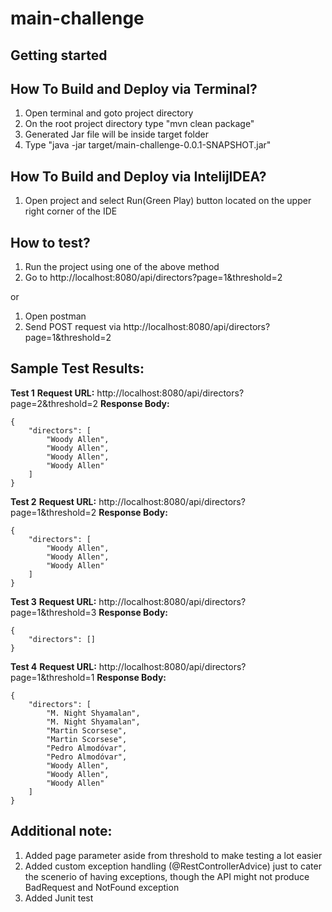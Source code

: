 # main-challenge



## Getting started

## How To Build and Deploy via Terminal?
1. Open terminal and goto project directory
2. On the root project directory type "mvn clean package"
3. Generated Jar file will be inside target folder
4. Type "java -jar target/main-challenge-0.0.1-SNAPSHOT.jar"


## How To Build and Deploy via IntelijIDEA?
1. Open project and select Run(Green Play) button located on the upper right corner of the IDE

## How to test?
1. Run the project using one of the above method
2. Go to http://localhost:8080/api/directors?page=1&threshold=2

or

1. Open postman
2. Send POST request via http://localhost:8080/api/directors?page=1&threshold=2

## Sample Test Results:
**Test 1**
**Request URL:** http://localhost:8080/api/directors?page=2&threshold=2
**Response Body:** 
```
{
    "directors": [
        "Woody Allen",
        "Woody Allen",
        "Woody Allen",
        "Woody Allen"
    ]
}
```
**Test 2**
**Request URL:** http://localhost:8080/api/directors?page=1&threshold=2
**Response Body:** 
```
{
    "directors": [
        "Woody Allen",
        "Woody Allen",
        "Woody Allen"
    ]
}
```
**Test 3**
**Request URL:** http://localhost:8080/api/directors?page=1&threshold=3
**Response Body:** 
```
{
    "directors": []
}
```
**Test 4**
**Request URL:** http://localhost:8080/api/directors?page=1&threshold=1
**Response Body:** 
```
{
    "directors": [
        "M. Night Shyamalan",
        "M. Night Shyamalan",
        "Martin Scorsese",
        "Martin Scorsese",
        "Pedro Almodóvar",
        "Pedro Almodóvar",
        "Woody Allen",
        "Woody Allen",
        "Woody Allen"
    ]
}
```

## Additional note:
1. Added page parameter aside from threshold to make testing a lot easier
2. Added custom exception handling (@RestControllerAdvice) just to cater the scenerio of having exceptions, though the API might not produce BadRequest and NotFound exception
3. Added Junit test

